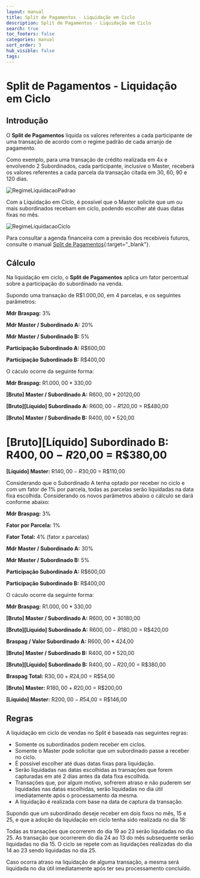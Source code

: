 ```yaml
---
layout: manual
title: Split de Pagamentos - Liquidação em Ciclo
description: Split de Pagamentos - Liquidação em Ciclo
search: true
toc_footers: false
categories: manual
sort_order: 3
hub_visible: false
tags:
---
```


# Split de Pagamentos - Liquidação em Ciclo

## Introdução

O **Split de Pagamentos** liquida os valores referentes a cada participante de uma transação de acordo com o regime padrão de cada arranjo de pagamento.

Como exemplo, para uma transação de crédito realizada em 4x e envolvendo 2 Subordinados, cada participante, inclusive o Master, receberá os valores referentes a cada parcela da transação citada em 30, 60, 90 e 120 dias.

![RegimeLiquidacaoPadrao](https://braspag.github.io/images/braspag/split/regime-pagamento-padrao.png)

Com a Liquidação em Ciclo, é possível que o Master solicite que um ou mais subordinados recebam em ciclo, podendo escolher até duas datas fixas no mês.

![RegimeLiquidacaoCiclo](https://braspag.github.io/images/braspag/split/regime-pagamento-ciclo.png)

Para consultar a agenda financeira com a previsão dos recebíveis futuros, consulte o manual [Split de Pagamentos](https://braspag.github.io//manual/split-pagamentos-braspag#agenda-financeira){:target="_blank"}.

## Cálculo

Na liquidação em ciclo, o **Split de Pagamentos** aplica um fator percentual sobre a participação do subordinado na venda.

Supondo uma transação de R$1.000,00, em 4 parcelas, e os seguintes parâmetros:

**Mdr Braspag:** 3%

**Mdr Master / Subordinado A:** 20%

**Mdr Master / Subordinado B:** 5%

**Participação Subordinado A:** R$600,00

**Participação Subordinado B:** R$400,00

O cáculo ocorre da seguinte forma:

**Mdr Braspag:** R$1.000,00 * 3% = R$30,00

**[Bruto] Master / Subordinado A:** R$600,00 * 20% = R$120,00

**[Bruto][Líquido] Subordinado A:** R$600,00 - R$120,00 = R$480,00

**[Bruto] Master / Subordinado B:** R$400,00 * 5% = R$20,00

**[Bruto][Líquido] Subordinado B:** R$400,00 - R$20,00 = R$380,00
=

**[Líquido] Master:** R$140,00 - R$30,00 = R$110,00

Considerando que o Subordinado A tenha optado por receber no ciclo e com um fator de 1% por parcela, todas as parcelas serão liquidadas na data fixa escolhida. Considerando os novos parâmetros abaixo o cálculo se dará conforme abaixo:

**Mdr Braspag:** 3%

**Fator por Parcela:** 1%

**Fator Total:** 4% (fator x parcelas)

**Mdr Master / Subordinado A:** 30%

**Mdr Master / Subordinado B:** 5%

**Participação Subordinado A:** R$600,00

**Participação Subordinado B:** R$400,00

O cáculo ocorre da seguinte forma:

**Mdr Braspag:** R$1.000,00 * 3% = R$30,00

**[Bruto] Master / Subordinado A:** R$600,00 * 30% = R$180,00

**[Bruto][Líquido] Subordinado A:** R$600,00 - R$180,00 = R$420,00

**Braspag / Valor Subordinado A:** R$600,00 * 4% = R$24,00

**[Bruto] Master / Subordinado B:** R$400,00 * 5% = R$20,00

**[Bruto][Líquido] Subordinado B:** R$400,00 - R$20,00 = R$380,00

**Braspag Total:** R$30,00 + R$24,00 = R$54,00

**[Bruto] Master:** R$180,00 + R$20,00 = R$200,00

**[Líquido] Master:** R$200,00 - R$54,00 = R$146,00

## Regras

A liquidação em ciclo de vendas no Split é baseada nas seguintes regras:

* Somente os subordinados podem receber em ciclos.
* Somente o Master pode solicitar que um subordinado passe a receber no ciclo.
* É possível escolher até duas datas fixas para liquidação.
* Serão liquidadas nas datas escolhidas as transações que forem capturadas em até 2 dias antes da data fixa escolhida.
* Transações que, por algum motivo, sofrerem atraso e não puderem ser liquidadas nas datas escolhidas, serão liquidadas no dia útil imediatamente após o processamento da mesma.
* A liquidação é realizada com base na data de captura da transação.

Supondo que um subordinado deseje receber em dois fixos no mês, 15 e 25, e que a adoção da liquidação em ciclo tenha sido realizada no dia 18:

Todas as transações que ocorrerem do dia 19 ao 23 serão liquidadas no dia 25.
As transação que ocorrerem do dia 24 ao 13 do mês subsequente serão liquidadas no dia 15. 
O ciclo se repete com as liquidações realizadas do dia 14 ao 23 sendo liquidadas no dia 25.

Caso ocorra atraso na liquidação de alguma transação, a mesma será liquidada no dia útil imediatamente após ter seu processamento concluído.





